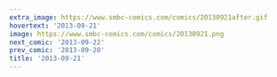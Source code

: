 ```yaml
---
extra_image: https://www.smbc-comics.com/comics/20130921after.gif
hovertext: '2013-09-21'
image: https://www.smbc-comics.com/comics/20130921.png
next_comic: '2013-09-22'
prev_comic: '2013-09-20'
title: '2013-09-21'
---
```


